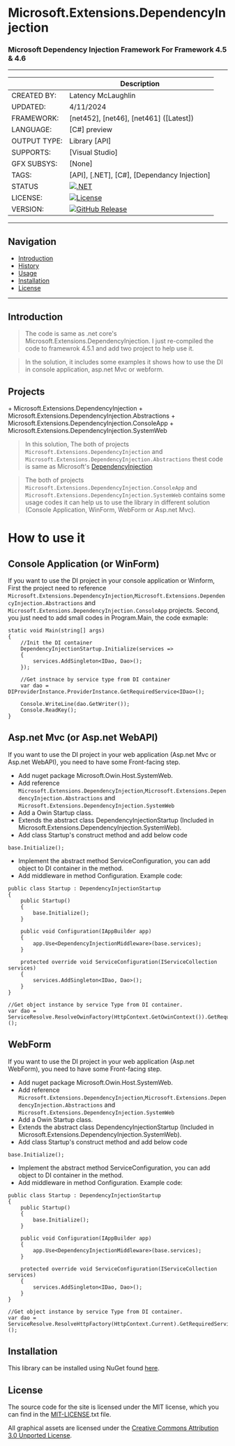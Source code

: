 ﻿# Microsoft.Extensions.DependencyInjection
### Microsoft Dependency Injection Framework For Framework 4.5 & 4.6


---


|              |   Description                                                  |
|--------------|----------------------------------------------------------------|
| CREATED BY:  | Latency McLaughlin                                                     |
| UPDATED:     | 4/11/2024                          |
| FRAMEWORK:   | [net452], [net46], [net461] ([Latest])                                |
| LANGUAGE:    | [C#] preview                                            |
| OUTPUT TYPE: | Library [API]                                            |
| SUPPORTS:    | [Visual Studio]                                                |
| GFX SUBSYS:  | [None]                                                     |
| TAGS:        | [API], [.NET], [C#], [Dependancy Injection]                                                |
| STATUS       | [![.NET](https://github.com/Latency/FrameworkEOL-DependencyInjection/actions/workflows/dotnet.yml/badge.svg)](https://github.com/Latency/FrameworkEOL-DependencyInjection/actions/workflows/dotnet.yml)                                                     |
| LICENSE:     | [![License](https://img.shields.io/badge/MIT-License-yellowgreen.svg)](https://github.com/Latency/FrameworkEOL-DependencyInjection/blob/master/MIT-LICENSE.txt)                                                    |
| VERSION:     | [![GitHub Release](https://img.shields.io/badge/Version-2.0.3-blue)](https://github.com/Latency/FrameworkEOL-DependencyInjection/releases)                                                    |


<hr>

## Navigation
* <a href="#introduction">Introduction</a>
* <a href="#projects">History</a>
* <a href="#usage">Usage</a>
* <a href="#installation">Installation</a>
* <a href="#license">License</a>

<hr>

<h2><a name="introduction">Introduction</a></h2>

> The code is same as .net core's Microsoft.Extensions.DependencyInjection. I just re-compiled the code to framewrok 4.5.1 and add two project to help use it.

> In the solution, it includes some examples it shows how to use the DI in console application, asp.net Mvc or webform.

<h2><a name="projects">Projects</a></h2>
+ Microsoft.Extensions.DependencyInjection
+ Microsoft.Extensions.DependencyInjection.Abstractions
+ Microsoft.Extensions.DependencyInjection.ConsoleApp
+ Microsoft.Extensions.DependencyInjection.SystemWeb

> In this solution, The both of projects `Microsoft.Extensions.DependencyInjection` and `Microsoft.Extensions.DependencyInjection.Abstractions` thest code is same as Microsoft's [DependencyInjection](https://github.com/aspnet/DependencyInjection)

> The both of projects `Microsoft.Extensions.DependencyInjection.ConsoleApp` and `Microsoft.Extensions.DependencyInjection.SystemWeb` contains some usage codes it can help us to use the library in different solution (Console Application, WinForm, WebForm or Asp.net Mvc).

<h1><a name="usage">How to use it</a></h1>

## Console Application (or WinForm)
If you want to use the DI project in your console application or Winform, First the project need to reference `Microsoft.Extensions.DependencyInjection`,`Microsoft.Extensions.DependencyInjection.Abstractions` and `Microsoft.Extensions.DependencyInjection.ConsoleApp` projects. Second, you just need to add small codes in Program.Main, the code exmaple:
```
static void Main(string[] args)
{
    //Init the DI container
    DependencyInjectionStartup.Initialize(services =>
    {
        services.AddSingleton<IDao, Dao>();
    });

    //Get instnace by service type from DI container
    var dao = DIProviderInstance.ProviderInstance.GetRequiredService<IDao>();

    Console.WriteLine(dao.GetWriter());
    Console.ReadKey();
}
```
## Asp.net Mvc (or Asp.net WebAPI)
If you want to use the DI project in your web application (Asp.net Mvc or Asp.net WebAPI), you need to have some Front-facing step.
+ Add nuget package Microsoft.Owin.Host.SystemWeb.
+ Add reference `Microsoft.Extensions.DependencyInjection`,`Microsoft.Extensions.DependencyInjection.Abstractions` and `Microsoft.Extensions.DependencyInjection.SystemWeb`
+ Add a Owin Startup class.
+ Extends the abstract class DependencyInjectionStartup (Included in Microsoft.Extensions.DependencyInjection.SystemWeb).
+ Add class Startup's construct method and add below code
```
base.Initialize();
```
+ Implement the abstract method ServiceConfiguration, you can add object to DI container in the method.
+ Add middleware in method Configuration.
Example code:
```
public class Startup : DependencyInjectionStartup
{
    public Startup()
    {
        base.Initialize();
    }

    public void Configuration(IAppBuilder app)
    {
        app.Use<DependencyInjectionMiddleware>(base.services);
    }

    protected override void ServiceConfiguration(IServiceCollection services)
    {
        services.AddSingleton<IDao, Dao>();
    }
}

//Get object instance by service Type from DI container.
var dao = ServiceResolve.ResolveOwinFactory(HttpContext.GetOwinContext()).GetRequiredService<IDao>();
```
## WebForm
If you want to use the DI project in your web application (Asp.net WebForm), you need to have some Front-facing step.
+ Add nuget package Microsoft.Owin.Host.SystemWeb.
+ Add reference `Microsoft.Extensions.DependencyInjection`,`Microsoft.Extensions.DependencyInjection.Abstractions` and `Microsoft.Extensions.DependencyInjection.SystemWeb`
+ Add a Owin Startup class.
+ Extends the abstract class DependencyInjectionStartup (Included in Microsoft.Extensions.DependencyInjection.SystemWeb).
+ Add class Startup's construct method and add below code
```
base.Initialize();
```
+ Implement the abstract method ServiceConfiguration, you can add object to DI container in the method.
+ Add middleware in method Configuration.
Example code:
```
public class Startup : DependencyInjectionStartup
{
    public Startup()
    {
        base.Initialize();
    }

    public void Configuration(IAppBuilder app)
    {
        app.Use<DependencyInjectionMiddleware>(base.services);
    }

    protected override void ServiceConfiguration(IServiceCollection services)
    {
        services.AddSingleton<IDao, Dao>();
    }
}

//Get object instance by service Type from DI container.
var dao = ServiceResolve.ResolveHttpFactory(HttpContext.Current).GetRequiredService<IDao>();
```

<h2><a name="installation">Installation</a></h2>

This library can be installed using NuGet found [here](https://www.nuget.org/packages/Framework451-DependencyInjection/).

<h2><a name="license">License</a></h2>

The source code for the site is licensed under the MIT license, which you can find in
the [MIT-LICENSE].txt file.

All graphical assets are licensed under the
[Creative Commons Attribution 3.0 Unported License](https://creativecommons.org/licenses/by/3.0/).

[//]: # (These are reference links used in the body of this note and get stripped out when the markdown processor does its job.)

   [GNU LESSER GENERAL PUBLIC LICENSE]: <http://www.gnu.org/licenses/lgpl-3.0.en.html>
   [MSDN article]: <https://msdn.microsoft.com/en-us/library/c5b8a8f9(v=vs.100).aspx>
   [MIT-License]: <http://choosealicense.com/licenses/mit/>
